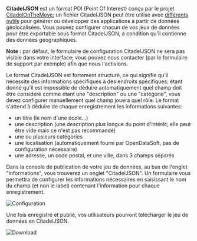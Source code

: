 **CitadelJSON** est un format POI (Point Of Interest) conçu par le projet [CitadelOnTheMove](http://www.citadelonthemove.eu/);
un fichier CitadelJSON peut être utilisé avec [différents outils](http://www.citadelonthemove.eu/en-us/createanapp/developerpage.aspx)
pour générer ou développer des applications à partir de données géolocalisées.
Vous pouvez configurer chacun de vos jeux de données pour être exportable sous format
CitadelJSON, à condition qu'il contienne des données géographiques.

**Note :** par défaut, le formulaire de configuration CitadelJSON ne sera pas visible
dans votre interface; vous pouvez nous contacter (par le formulaire de support par exemple)
afin que nous l'activions.

Le format CitadelJSON est fortement structuré, ce qui signifie qu'il nécessite
des informations spécifiques à des endroits spécifiques; étant donné qu'il est impossible de déduire automatiquement quel champ doit être considéré comme étant
une "description" ou une "catégorie", vous devez configurer manuellement quel champ
jouera quel rôle. Le format s'attend à déduire de chaque enregistrement les informations suivantes:
- un titre (le nom d'une école...)
- une description (une description plus longue du point d'intérêt; elle peut être vide
mais ce n'est pas recommandé)
- une ou plusieurs catégories
- une localisation (automatiquement fourni par OpenDataSoft, pas de configuration nécessaire)
- une adresse, un code postal, et une ville, dans 3 champs séparés

Dans la console de publication de votre jeu de données, au bas de l'onglet "Informations",
vous trouverez un onglet "CitadelJSON". Un formulaire vous permettra de configurer
les informations nécessaires en saisissant le nom du champ (et non le label) contenant l'information pour chaque enregistrement.

![Configuration](configuration.png)

Une fois enregistré et publié, vos utilisateurs pourront télécharger le jeu de données en CitadelJSON.

![Download](download-fr.png)
